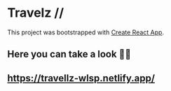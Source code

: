 # Travelz //

This project was bootstrapped with [Create React App](https://github.com/facebook/create-react-app).

## Here you can take a look 😶‍🌫️
## https://travellz-wlsp.netlify.app/

